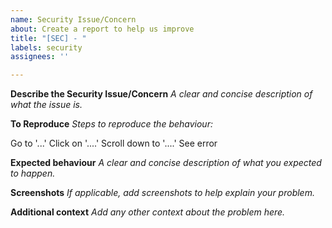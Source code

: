 ```yaml
---
name: Security Issue/Concern
about: Create a report to help us improve
title: "[SEC] - "
labels: security
assignees: ''

---
```


**Describe the Security Issue/Concern**
*A clear and concise description of what the issue is.*

**To Reproduce**
*Steps to reproduce the behaviour:*

Go to '...'
Click on '....'
Scroll down to '....'
See error

**Expected behaviour**
*A clear and concise description of what you expected to happen.*

**Screenshots**
*If applicable, add screenshots to help explain your problem.*

**Additional context**
*Add any other context about the problem here.*
